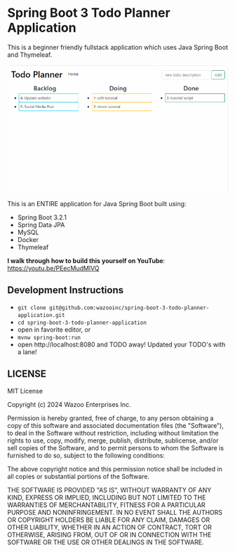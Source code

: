 # Spring Boot 3 Todo Planner Application

This is a beginner friendly fullstack application which uses Java Spring Boot
and Thymeleaf.

![spring boot todo planner application](./screenshot.gif)

This is an ENTIRE application for Java Spring Boot built using:
- Spring Boot 3.2.1
- Spring Data JPA
- MySQL
- Docker
- Thymeleaf

**I walk through how to build this yourself on YouTube**: https://youtu.be/PEecMudMlVQ

## Development Instructions

- `git clone git@github.com:wazooinc/spring-boot-3-todo-planner-application.git`
- `cd spring-boot-3-todo-planner-application`
- open in favorite editor, or
- `mvnw spring-boot:run`
- open http://localhost:8080 and TODO away! Updated your TODO's with a lane!

## LICENSE

MIT License

Copyright (c) 2024 Wazoo Enterprises Inc.

Permission is hereby granted, free of charge, to any person obtaining a copy
of this software and associated documentation files (the "Software"), to deal
in the Software without restriction, including without limitation the rights
to use, copy, modify, merge, publish, distribute, sublicense, and/or sell
copies of the Software, and to permit persons to whom the Software is
furnished to do so, subject to the following conditions:

The above copyright notice and this permission notice shall be included in all
copies or substantial portions of the Software.

THE SOFTWARE IS PROVIDED "AS IS", WITHOUT WARRANTY OF ANY KIND, EXPRESS OR
IMPLIED, INCLUDING BUT NOT LIMITED TO THE WARRANTIES OF MERCHANTABILITY,
FITNESS FOR A PARTICULAR PURPOSE AND NONINFRINGEMENT. IN NO EVENT SHALL THE
AUTHORS OR COPYRIGHT HOLDERS BE LIABLE FOR ANY CLAIM, DAMAGES OR OTHER
LIABILITY, WHETHER IN AN ACTION OF CONTRACT, TORT OR OTHERWISE, ARISING FROM,
OUT OF OR IN CONNECTION WITH THE SOFTWARE OR THE USE OR OTHER DEALINGS IN THE
SOFTWARE.
